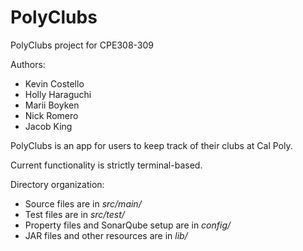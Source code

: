 # PolyClubs
PolyClubs project for CPE308-309


Authors:
   - Kevin Costello
   - Holly Haraguchi
   - Marii Boyken
   - Nick Romero
   - Jacob King

PolyClubs is an app for users to keep track of their clubs at Cal Poly.

Current functionality is strictly terminal-based.

Directory organization:

- Source files are in *src/main/* 
- Test files are in *src/test/*
- Property files and SonarQube setup are in *config/*
- JAR files and other resources are in *lib/*
